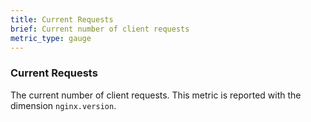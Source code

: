 ```yaml
---
title: Current Requests
brief: Current number of client requests
metric_type: gauge
---
```

### Current Requests
The current number of client requests. This metric is reported with the dimension `nginx.version`.
